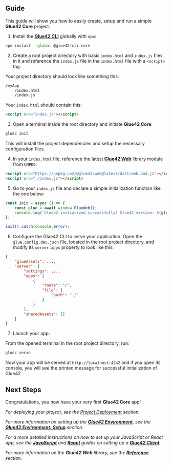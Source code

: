 ## Guide

This guide will show you how to easily create, setup and run a simple **Glue42 Core** project.

1. Install the [**Glue42 CLI**](../../core-concepts/cli/index.html) globally with `npm`:

```javascript
npm install --global @glue42/cli-core
```

2. Create a root project directory with basic `index.html` and `index.js` files in it and reference the `index.js` file in the `index.html` file with a `<script>` tag.

Your project directory should look like something this:

```cmd
/myApp
    /index.html
    /index.js
```

Your `index.html` should contain this:

```html
<script src="index.js"></script>
```

3. Open a terminal inside the root directory and initiate **Glue42 Core**:

```javascript
gluec init
```

This will install the project dependencies and setup the necessary configuration files. 

4. In your `index.html` file, reference the latest [**Glue42 Web**](../../../reference/core/latest/glue42%20web/index.html) library module from `UNPKG`:

```html
<script src="https://unpkg.com/@glue42/web@latest/dist/web.umd.js"></script>
<script src="./index.js"></script>
```

5. Go to your `index.js` file and declare a simple initialization function like the one below:

```javascript
const init = async () => {
    const glue = await window.GlueWeb();
    console.log(`Glue42 initialized successfully! Glue42 version: ${glue.version}`);
};

init().catch(console.error);
```

6. Configure the Glue42 CLI to serve your application. Open the `glue.config.dev.json` file, located in the root project directory, and modify its `server.apps` property to look like this:

```json
{
    "glueAssets": ...,
    "server": {
        "settings": ...,
        "apps": [
            {
                "route": "/",
                "file": {
                    "path": "./"
                }
            }
        ],
        "sharedAssets": []
    }
}
```

7. Launch your app:

From the opened terminal in the root project directory, run:

```javascript
gluec serve
```

Now your app will be served at `http://localhost:4242` and if you open its console, you will see the printed message for successful initialization of Glue42.

## Next Steps

Congratulations, you now have your very first **Glue42 Core** app! 

*For deploying your project, see the [Project Deployment](../project-deployment/index.html) section.*

*For more information on setting up the [**Glue42 Environment**](../../core-concepts/environment/overview/index.html), see the [**Glue42 Environment: Setup**](../../core-concepts/environment/setup/index.html) section.*

*For a more detailed instructions on how to set up your JavaScript or React app, see the [**JavaScript**](../../core-concepts/glue42-client/javascript/index.html) and [**React**](../../core-concepts/glue42-client/react/index.html) guides on setting up a [**Glue42 Client**](../../core-concepts/glue42-client/overview/index.html).*

*For more information on the **Glue42 Web** library, see the [**Reference**](../../../reference/core/latest/glue42%20web/index.html) section.*